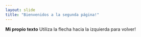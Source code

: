 ```yaml
---
layout: slide
title: "Bienvenidos a la segunda página!"
---
```

**Mi propio texto**
Utiliza la flecha hacia la izquierda para volver!
